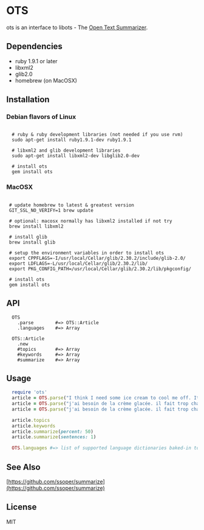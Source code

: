 # OTS

ots is an interface to libots - The [Open Text Summarizer](http://libots.sourceforge.net/).

## Dependencies

  * ruby 1.9.1 or later
  * libxml2
  * glib2.0
  * homebrew (on MacOSX)

## Installation

### Debian flavors of Linux

```

  # ruby & ruby development libraries (not needed if you use rvm)
  sudo apt-get install ruby1.9.1-dev ruby1.9.1

  # libxml2 and glib development libraries
  sudo apt-get install libxml2-dev libglib2.0-dev

  # install ots
  gem install ots

```

### MacOSX


```

 # update homebrew to latest & greatest version
 GIT_SSL_NO_VERIFY=1 brew update

 # optional: macosx normally has libxml2 installed if not try
 brew install libxml2

 # install glib
 brew install glib

 # setup the environment variables in order to install ots
 export CPPFLAGS=-I/usr/local/Cellar/glib/2.30.2/include/glib-2.0/
 export LDFLAGS=-L/usr/local/Cellar/glib/2.30.2/lib/
 export PKG_CONFIG_PATH=/usr/local/Cellar/glib/2.30.2/lib/pkgconfig/
 
 # install ots
 gem install ots

```

## API

```
  OTS
    .parse        #=> OTS::Article
    .languages    #=> Array

  OTS::Article
    .new
    #topics       #=> Array
    #keywords     #=> Array
    #summarize    #=> Array

```

## Usage

```ruby
  require 'ots'
  article = OTS.parse("I think I need some ice cream to cool me off. It is too hot down under")
  article = OTS.parse("j'ai besoin de la crème glacée. il fait trop chaud en australie.", language: "fr")
  article = OTS.parse("j'ai besoin de la crème glacée. il fait trop chaud en australie.", dictionary: "custom.xml")

  article.topics
  article.keywords
  article.summarize(percent: 50)
  article.summarize(sentences: 1)

  OTS.languages #=> list of supported language dictionaries baked-in to libots
```

## See Also

[https://github.com/ssoper/summarize](https://github.com/ssoper/summarize)

## License

MIT
